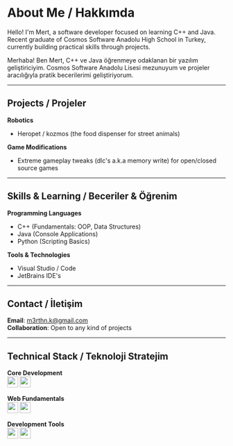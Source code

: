 # About Me / Hakkımda

Hello! I'm Mert, a software developer focused on learning C++ and Java. Recent graduate of Cosmos Software Anadolu High School in Turkey, currently building practical skills through projects.

Merhaba! Ben Mert, C++ ve Java öğrenmeye odaklanan bir yazılım geliştiriciyim. Cosmos Software Anadolu Lisesi mezunuyum ve projeler aracılığıyla pratik becerilerimi geliştiriyorum.

---

## Projects / Projeler

**Robotics**  
- Heropet / kozmos (the food dispenser for street animals)

**Game Modifications**  
- Extreme gameplay tweaks (dlc's a.k.a memory write) for open/closed source games  
 
---

## Skills & Learning / Beceriler & Öğrenim

**Programming Languages**  
- C++ (Fundamentals: OOP, Data Structures)  
- Java (Console Applications)  
- Python (Scripting Basics)  

**Tools & Technologies**  
- Visual Studio / Code
- JetBrains IDE's  

---

## Contact / İletişim

**Email**: [m3rthn.k@gmail.com](mailto:m3rthn.k@gmail.com)  
**Collaboration**: Open to any kind of projects  

---

## Technical Stack / Teknoloji Stratejim

**Core Development**  
<code><img height="25" src="https://img.shields.io/badge/C%2B%2B-00599C?style=flat&logo=c%2B%2B&logoColor=white"></code>
<code><img height="25" src="https://img.shields.io/badge/Java-007396?style=flat&logo=java&logoColor=white"></code>

**Web Fundamentals**  
<code><img height="25" src="https://img.shields.io/badge/HTML5-E34F26?style=flat&logo=html5&logoColor=white"></code>
<code><img height="25" src="https://img.shields.io/badge/CSS3-1572B6?style=flat&logo=css3&logoColor=white"></code>

**Development Tools**  
<code><img height="25" src="https://img.shields.io/badge/Git-F05032?style=flat&logo=git&logoColor=white"></code>
<code><img height="25" src="https://img.shields.io/badge/Visual_Studio_Code-007ACC?style=flat&logo=visual-studio-code&logoColor=white"></code>

